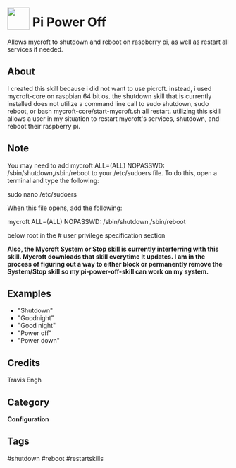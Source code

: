 # <img src="https://raw.githack.com/FortAwesome/Font-Awesome/master/svgs/solid/bug.svg" card_color="#22A7F0" width="50" height="50" style="vertical-align:bottom"/> Pi Power Off
Allows mycroft to shutdown and reboot on raspberry pi, as well as restart all services if needed.

## About
I created this skill because i did not want to use picroft. instead, i used mycroft-core on raspbian 64 bit os. the shutdown skill that is currently installed does not utilize a command line call to sudo shutdown, sudo reboot, or bash mycroft-core/start-mycroft.sh all restart. utilizing this skill allows a user in my situation to restart mycroft's services, shutdown, and reboot their raspberry pi.

## Note
You may need to add mycroft ALL=(ALL) NOPASSWD: /sbin/shutdown,/sbin/reboot to your /etc/sudoers file. To do this, open a terminal and type the following:

sudo nano /etc/sudoers

When this file opens, add the following:

mycroft ALL=(ALL) NOPASSWD: /sbin/shutdown,/sbin/reboot 

below root in the # user privilege specification section

**Also, the Mycroft System or Stop skill is currently interferring with this skill. Mycroft downloads that skill everytime it updates. I am in the process of figuring out a way to either block or permanently remove the System/Stop skill so my pi-power-off-skill can work on my system.**

## Examples
* "Shutdown"
* "Goodnight"
* "Good night"
* "Power off"
* "Power down"

## Credits
Travis Engh

## Category
**Configuration**

## Tags
#shutdown
#reboot
#restartskills

